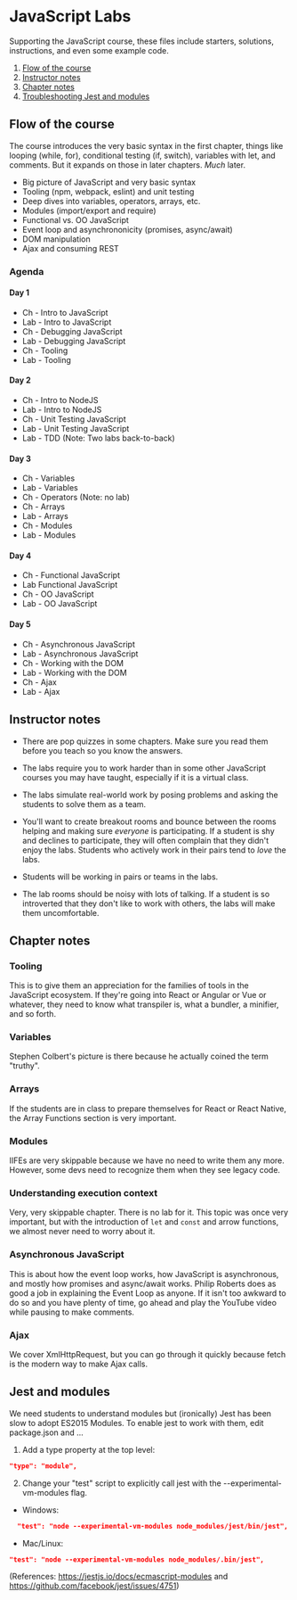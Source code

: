 # JavaScript Labs
Supporting the JavaScript course, these files include starters, solutions, instructions, and even some example code.

1. [Flow of the course](flow_of_the_course)
2. [Instructor notes](instructor_notes)
3. [Chapter notes](chapter_notes)
2. [Troubleshooting Jest and modules](jest_and_modules)

## Flow of the course
The course introduces the very basic syntax in the first chapter, things like looping (while, for), conditional testing (if, switch), variables with let, and comments. But it expands on those in later chapters. *Much* later.

- Big picture of JavaScript and very basic syntax
- Tooling (npm, webpack, eslint) and unit testing
- Deep dives into variables, operators, arrays, etc.
- Modules (import/export and require)
- Functional vs. OO JavaScript
- Event loop and asynchrononicity (promises, async/await)
- DOM manipulation
- Ajax and consuming REST 

### Agenda
#### Day 1
- Ch - Intro to JavaScript
- Lab - Intro to JavaScript
- Ch - Debugging JavaScript
- Lab - Debugging JavaScript
- Ch - Tooling
- Lab - Tooling
#### Day 2
- Ch - Intro to NodeJS
- Lab - Intro to NodeJS
- Ch - Unit Testing JavaScript
- Lab - Unit Testing JavaScript
- Lab - TDD (Note: Two labs back-to-back)
#### Day 3
- Ch - Variables
- Lab - Variables
- Ch - Operators (Note: no lab)
- Ch - Arrays
- Lab - Arrays
- Ch - Modules
- Lab - Modules
#### Day 4
- Ch - Functional JavaScript
- Lab Functional JavaScript
- Ch - OO JavaScript
- Lab - OO JavaScript
#### Day 5
- Ch - Asynchronous JavaScript
- Lab - Asynchronous JavaScript
- Ch - Working with the DOM
- Lab - Working with the DOM
- Ch - Ajax
- Lab - Ajax

## Instructor notes
- There are pop quizzes in some chapters. Make sure you read them before you teach so you know the answers.
- The labs require you to work harder than in some other JavaScript courses you may have taught, especially if it is a virtual class. 
- The labs simulate real-world work by posing problems and asking the students to solve them as a team.
- You'll want to create breakout rooms and bounce between the rooms helping and making sure *everyone* is participating. If a student is shy and declines to participate, they will often complain that they didn't enjoy the labs. Students who actively work in their pairs tend to *love* the labs.

- Students will be working in pairs or teams in the labs.
- The lab rooms should be noisy with lots of talking. If a student is so introverted that they don't like to work with others, the labs will make them uncomfortable.

## Chapter notes

### Tooling
This is to give them an appreciation for the families of tools in the JavaScript ecosystem. If they're going into React or Angular or Vue or whatever, they need to know what transpiler is, what a bundler, a minifier, and so forth.

### Variables
Stephen Colbert's picture is there because he actually coined the term "truthy".

### Arrays
If the students are in class to prepare themselves for React or React Native, the Array Functions section is very important.

### Modules
IIFEs are very skippable because we have no need to write them any more. However, some devs need to recognize them when they see legacy code.

### Understanding execution context
Very, very skippable chapter. There is no lab for it. This topic was once very important, but with the introduction of `let` and `const` and arrow functions, we almost never need to worry about it.

### Asynchronous JavaScript
This is about how the event loop works, how JavaScript is asynchronous, and mostly how promises and async/await works.
Philip Roberts does as good a job in explaining the Event Loop as anyone. If it isn't too awkward to do so and you have plenty of time, go ahead and play the YouTube video while pausing to make comments.

### Ajax
We cover XmlHttpRequest, but you can go through it quickly because fetch is the modern way to make Ajax calls.

## Jest and modules
We need students to understand modules but (ironically) Jest has been slow to adopt ES2015 Modules. To enable jest to work with them, edit package.json and ...

1. Add a type property at the top level:
```json
"type": "module",
```
2. Change your "test" script to explicitly call jest with the --experimental-vm-modules flag.
  - Windows:
```json
  "test": "node --experimental-vm-modules node_modules/jest/bin/jest",
```
  - Mac/Linux:
  ```json
  "test": "node --experimental-vm-modules node_modules/.bin/jest",
  ```
(References: https://jestjs.io/docs/ecmascript-modules and https://github.com/facebook/jest/issues/4751)

